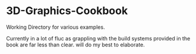 # 3D-Graphics-Cookbook
Working Directory for various examples.


Currently in a lot of fluc as grappling with the build systems provided in the book are far less than clear. will do my best to elaborate.
